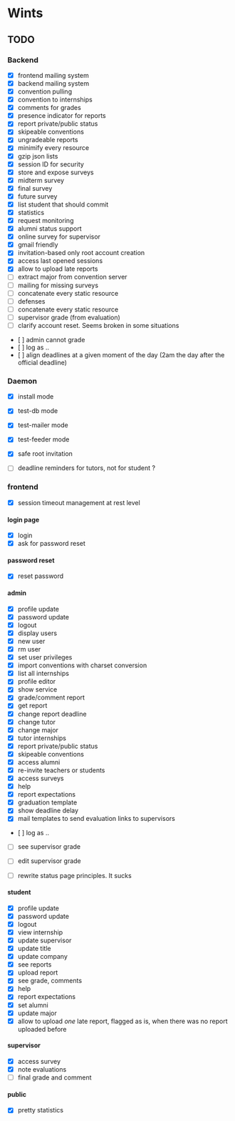 # Wints

## TODO


### Backend

- [x] frontend mailing system
- [x] backend mailing system
- [x] convention pulling
- [x] convention to internships
- [x] comments for grades
- [x] presence indicator for reports
- [x] report private/public status
- [x] skipeable conventions
- [x] ungradeable reports
- [x] minimify every resource
- [x] gzip json lists
- [x] session ID for security
- [x] store and expose surveys
- [x] midterm survey
- [x] final survey
- [x] future survey
- [x] list student that should commit
- [x] statistics
- [x] request monitoring
- [x] alumni status support
- [x] online survey for supervisor
- [x] gmail friendly
- [x] invitation-based only root account creation
- [x] access last opened sessions
- [x] allow to upload late reports
- [ ] extract major from convention server
- [ ] mailing for missing surveys
- [ ] concatenate every static resource
- [ ] defenses
- [ ] concatenate every static resource
- [ ] supervisor grade (from evaluation)
- [ ] clarify account reset. Seems broken in some situations
- [ ] admin cannot grade
- [ ] log as ..
- [ ] align deadlines at a given moment of the day (2am the day after the official deadline)
### Daemon

- [x] install mode
- [x] test-db mode
- [x] test-mailer mode
- [x] test-feeder mode
- [x] safe root invitation
- [ ] deadline reminders for tutors, not for student ?


### frontend

- [x] session timeout management at rest level
#### login page

- [x] login
- [x] ask for password reset

#### password reset

- [x] reset password

#### admin
- [x] profile update
- [x] password update
- [x] logout
- [x] display users
- [x] new user
- [x] rm user
- [x] set user privileges
- [x] import conventions with charset conversion
- [x] list all internships
- [x] profile editor
- [x] show service
- [x] grade/comment report
- [x] get report
- [x] change report deadline
- [x] change tutor
- [x] change major
- [x] tutor internships
- [x] report private/public status
- [x] skipeable conventions
- [x] access alumni
- [x] re-invite teachers or students
- [x] access surveys
- [x] help
- [x] report expectations
- [x] graduation template
- [x] show deadline delay
- [x] mail templates to send evaluation links to supervisors
- [ ] log as ..
- [ ] see supervisor grade
- [ ] edit supervisor grade
- [ ] rewrite status page principles. It sucks


#### student
- [x] profile update
- [x] password update
- [x] logout
- [x] view internship
- [x] update supervisor
- [x] update title
- [x] update company
- [x] see reports
- [x] upload report
- [x] see grade, comments
- [x] help
- [x] report expectations
- [x] set alumni
- [x] update major
- [x] allow to upload _one_ late report, flagged as is, when there was no report uploaded before

#### supervisor
- [x] access survey
- [x] note evaluations
- [ ] final grade and comment

#### public
- [x] pretty statistics